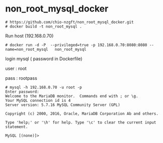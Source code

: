 # non_root_mysql_docker

```
# https://github.com/chio-nzgft/non_root_mysql_docker.git
# docker build -t non_root_mysql .

```

Run host (192.168.0.70) 
```
# docker run -d -P  --privileged=true -p 192.168.0.70:8080:8080 --name=non_root_mysql   non_root_mysql 
```

login mysql ( password in Dockerfile)

user : root

pass : rootpass

```
# mysql -h 192.168.0.70 -u root -p
Enter password:
Welcome to the MariaDB monitor.  Commands end with ; or \g.
Your MySQL connection id is 4
Server version: 5.7.16 MySQL Community Server (GPL)

Copyright (c) 2000, 2016, Oracle, MariaDB Corporation Ab and others.

Type 'help;' or '\h' for help. Type '\c' to clear the current input statement.

MySQL [(none)]>
```
